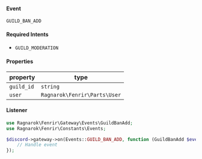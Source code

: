 #### Event
`GUILD_BAN_ADD`

#### Required Intents
- `GUILD_MODERATION`

#### Properties
|property|type|
|--------|----|
|`guild_id`|`string`|
|`user`|`Ragnarok\Fenrir\Parts\User`|

#### Listener
```php
use Ragnarok\Fenrir\Gateway\Events\GuildBanAdd;
use Ragnarok\Fenrir\Constants\Events;

$discord->gateway->on(Events::GUILD_BAN_ADD, function (GuildBanAdd $event) {
    // Handle event
});
```
